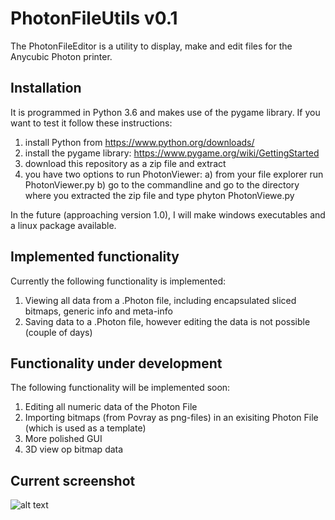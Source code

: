 # PhotonFileUtils v0.1

The PhotonFileEditor is a utility to display, make and edit files for the Anycubic Photon printer.

## Installation
It is programmed in Python 3.6 and makes use of the pygame library. 
If you want to test it follow these instructions:
1) install Python from https://www.python.org/downloads/ 
2) install the pygame library: https://www.pygame.org/wiki/GettingStarted
3) download this repository as a zip file and extract
4) you have two options to run PhotonViewer:
   a) from your file explorer run PhotonViewer.py 
   b) go to the commandline and go to the directory where you extracted the zip file and type phyton PhotonViewe.py

In the future (approaching version 1.0), I will make windows executables and a linux package available.

## Implemented functionality
Currently the following functionality is implemented:
1. Viewing all data from a .Photon file, including encapsulated sliced bitmaps, generic info and  meta-info
2. Saving data to a .Photon file, however editing the data is not possible (couple of days)

## Functionality under development
The following functionality will be implemented soon:
1. Editing all numeric data of the Photon File
2. Importing bitmaps (from Povray as png-files) in an exisiting Photon File (which is used as a template)
3. More polished GUI
4. 3D view op bitmap data

## Current screenshot
![alt text](https://github.com/NardJ/PhotonFileUtils/edit/master/screenshot.png "June 16, 2018")


